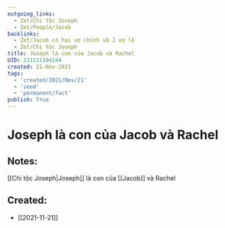 ```yaml
---
outgoing_links:
  - Zet/Chi tộc Joseph
  - Zet/People/Jacob
backlinks:
  - Zet/Jacob có hai vợ chính và 2 vợ lẽ
  - Zet/Chi tộc Joseph
title: Joseph là con của Jacob và Rachel
UID: 211121104244
created: 21-Nov-2021
tags:
  - 'created/2021/Nov/21'
  - 'seed'
  - 'permanent/fact'
publish: True
---
```

# Joseph là con của Jacob và Rachel

## Notes:
[[Chi tộc Joseph|Joseph]] là con của [[Jacob]] và Rachel


## Created:
- [[2021-11-21]]
